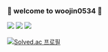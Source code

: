 ### :seedling: welcome to woojin0534 :seedling:

<img src="https://img.shields.io/badge/C-40AEF0?style=plastic&logo==appveyer&logoColor=white"/> <img src="https://img.shields.io/badge/JAVA-FF0000?style=plastic&logo==appveyer&logoColor=white"/> <img src="https://img.shields.io/badge/Python-ECD53F?style=plastic&logo=appveyer&logoColor=white"/>
<br><br>
[![Solved.ac
프로필](http://mazassumnida.wtf/api/generate_badge?boj=woojin0534)](https://solved.ac/jimmy0534)
